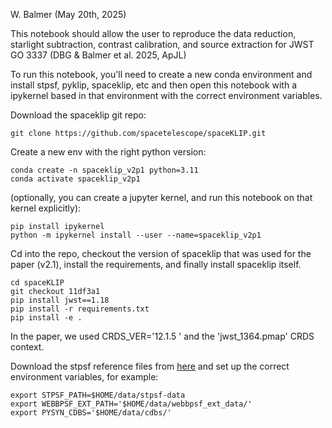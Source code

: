 W. Balmer (May 20th, 2025)

This notebook should allow the user to reproduce the data reduction, starlight subtraction, contrast calibration, and source extraction for JWST GO 3337 (DBG & Balmer et al. 2025, ApJL)

To run this notebook, you'll need to create a new conda environment and install stpsf, pyklip, spaceklip, etc and then open this notebook with a ipykernel based in that environment with the correct environment variables.

Download the spaceklip git repo:
```
git clone https://github.com/spacetelescope/spaceKLIP.git
```
Create a new env with the right python version:
```
conda create -n spaceklip_v2p1 python=3.11
conda activate spaceklip_v2p1
```

(optionally, you can create a jupyter kernel, and run this notebook on that kernel explicitly):

```
pip install ipykernel
python -m ipykernel install --user --name=spaceklip_v2p1
```

Cd into the repo, checkout the version of spaceklip that was used for the paper (v2.1), install the requirements, and finally install spaceklip itself.
```
cd spaceKLIP
git checkout 11df3a1
pip install jwst==1.18
pip install -r requirements.txt
pip install -e .
```

In the paper, we used CRDS_VER='12.1.5  ' and the 'jwst_1364.pmap' CRDS context.

Download the stpsf reference files from [here](https://stpsf.readthedocs.io/en/latest/installation.html) and set up the correct environment variables, for example:
```
export STPSF_PATH=$HOME/data/stpsf-data
export WEBBPSF_EXT_PATH='$HOME/data/webbpsf_ext_data/'
export PYSYN_CDBS='$HOME/data/cdbs/'
```
